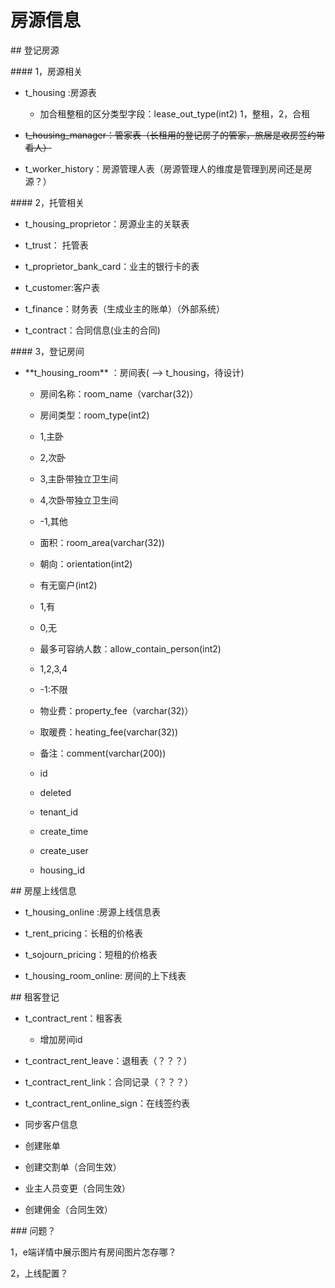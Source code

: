 # 房源信息

\#\# 登记房源

\#\#\#\# 1，房源相关

* t\_housing :房源表

  * 加合租整租的区分类型字段：lease\_out\_type\(int2\) 1，整租，2，合租

* ~~t\_housing\_manager：管家表（长租用的登记房子的管家，旅居是收房签约带看人）~~

* t\_worker\_history：房源管理人表（房源管理人的维度是管理到房间还是房源？）


\#\#\#\# 2，托管相关

* t\_housing\_proprietor：房源业主的关联表

* t\_trust： 托管表

* t\_proprietor\_bank\_card：业主的银行卡的表

* t\_customer:客户表

* t\_finance：财务表（生成业主的账单）（外部系统）

* t\_contract：合同信息\(业主的合同\)


\#\#\#\# 3，登记房间

* \*\*t\_housing\_room\*\* ：房间表\( --&gt; t\_housing，待设计\)

  * 房间名称：room\_name（varchar\(32\)）

  * 房间类型：room\_type\(int2\)

  * 1,主卧

  * 2,次卧

  * 3,主卧带独立卫生间

  * 4,次卧带独立卫生间

  * -1,其他

  * 面积：room\_area\(varchar\(32\)\)

  * 朝向：orientation\(int2\)

  * 有无窗户\(int2\)

  * 1,有

  * 0,无

  * 最多可容纳人数：allow\_contain\_person\(int2\)

  * 1,2,3,4

  * -1:不限

  * 物业费：property\_fee（varchar\(32\)）

  * 取暖费：heating\_fee\(varchar\(32\)\)

  * 备注：comment\(varchar\(200\)\)

  * id

  * deleted

  * tenant\_id

  * create\_time

  * create\_user

  * housing\_id



\#\# 房屋上线信息

* t\_housing\_online :房源上线信息表

* t\_rent\_pricing：长租的价格表

* t\_sojourn\_pricing：短租的价格表

* t\_housing\_room\_online: 房间的上下线表


\#\# 租客登记

* t\_contract\_rent：租客表

  * 增加房间id

* t\_contract\_rent\_leave：退租表（？？？）

* t\_contract\_rent\_link：合同记录（？？？）

* t\_contract\_rent\_online\_sign：在线签约表

* 同步客户信息

* 创建账单

* 创建交割单（合同生效）

* 业主人员变更（合同生效）

* 创建佣金（合同生效）


\#\#\# 问题？

1，e端详情中展示图片有房间图片怎存哪？

2，上线配置？


